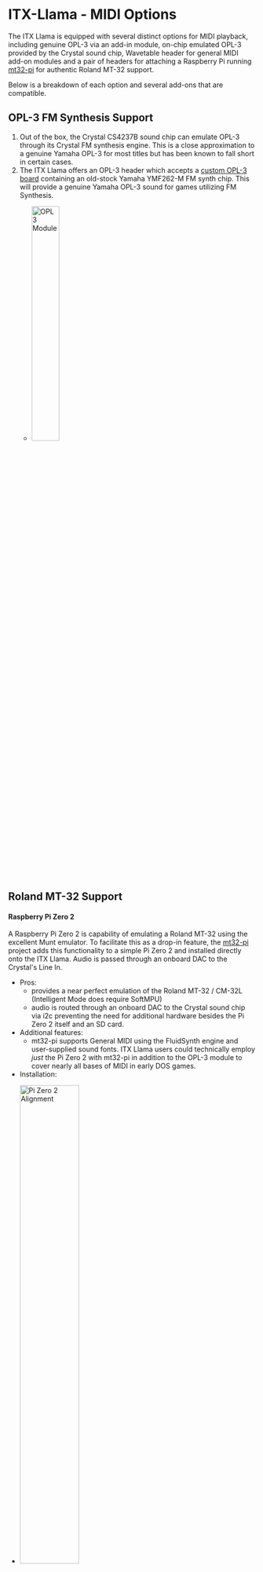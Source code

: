 # ITX-Llama - MIDI Options

The ITX Llama is equipped with several distinct options for MIDI playback, including genuine OPL-3 via an add-in module, on-chip emulated OPL-3 provided by the Crystal sound chip, Wavetable header for general MIDI add-on modules and a pair of headers for attaching a Raspberry Pi running [mt32-pi][mt32-pi] for authentic Roland MT-32 support. 

Below is a breakdown of each option and several add-ons that are compatible.

## OPL-3 FM Synthesis Support

1. Out of the box, the Crystal CS4237B sound chip can emulate OPL-3 through its Crystal FM synthesis engine. This is a close approximation to a genuine Yamaha OPL-3 for most titles but has been known to fall short in certain cases. 
1. The ITX Llama offers an OPL-3 header which accepts a [custom OPL-3 board][opl3module] containing an old-stock Yamaha YMF262-M FM synth chip. This will provide a genuine Yamaha OPL-3 sound for games utilizing FM Synthesis. 
    * <p><img src=../images/opl3module.jpg title="OPL3 Module" width=35%></p>

## Roland MT-32 Support

#### Raspberry Pi Zero 2

A Raspberry Pi Zero 2 is capability of emulating a Roland MT-32 using the excellent Munt emulator. To facilitate this as a drop-in feature, the [mt32-pi][mt32-pi] project adds this functionality to a simple Pi Zero 2 and installed directly onto the ITX Llama. Audio is passed through an onboard DAC to the Crystal's Line In.

  * Pros: 
    * provides a near perfect emulation of the Roland MT-32 / CM-32L (Intelligent Mode does require SoftMPU)
    * audio is routed through an onboard DAC to the Crystal sound chip via i2c preventing the need for additional hardware besides the Pi Zero 2 itself and an SD card.
  * Additional features:
    * mt32-pi supports General MIDI using the FluidSynth engine and user-supplied sound fonts. ITX Llama users could technically employ *just* the Pi Zero 2 with mt32-pi in addition to the OPL-3 module to cover nearly all bases of MIDI in early DOS games.
  * Installation:
  * <p><img src=../images/pi-zero2-alignment.jpg title="Pi Zero 2 Alignment" width=50%></p>

#### Raspberry Pi 4

A Raspberry Pi 4 can also be attached in lieu of the Pi Zero 2. This is a much more advanced option but opens the possibility of running a full OS with Munt, FluidSynth and a modified version of the nuked-SC-55 emulator for genuine Roland SC-55 sound support.

  * A 40pin ribbon cable such as an old IDE cable affixed to the pins on board below and to the Raspberry Pi 4 is necessary to use this feature. 
  * At this time, system setup for the Pi 4's OS is an advanced topic that is left up to the user to tinker with.
  * Pin Header: (_below the female Pi Zero 2 header_)
  * <p><img src=../images/som-alignment-1.jpg title="Raspberry Pi 4 header pins visible" width=50%></p>

#### mt32pi Hardware UI

There are a set of headers that allow connecting the an mt32pi Hardware UI (OLED, 4 buttons, optional rotary encoder). This header is connected to the correct GPIO pins on the Raspberry Pi headers to simplify adding a control mechanism. 

  * The header uses the following pins, which are wired one-to-one to an i2c OLED display: [more info][mt32pi-oled-docs] 
    * `SDA` (data), `SCL` (clock), `3v3` (VCC), `GND` (ground)
    * Most OLED displays that specify i2c connections use these four pins.
  * <p><img src=../images/pi-zero2-mt32-ui-header.jpg title="Raspberry Pi - mt32pi UI Header" width=50%></p>
  * The remaining pins are designed for either buttons or a rotary encoder. [more info][mt32pi-control]
    * `B1` and `B2` are "buttons" which control the Synth mode and ROM/Soundfont selection
    * `B3` and `B4` can either be "buttons" or a rotary encoder. These control the output volume of the synth engine.
    * A [rotary encoder can be connected][mt32pi-rotary-encoder] as follows: 
      * `B3 --> DAT` 
      * `B4--> CLK`
      * `GN~D-->GND`

## Wavetable MIDI Support

1. The ITX Llama contains a Wavetable compatible header as well. This can be configured with a variety of Wavetable Synth modules to provide General MIDI support through the Crystal sound chip.
    * This header can be enabled via Jumpers: J25, J26, J27
    * <p><img src=../../images/pi-wt.jpg title="PI/WT configuration" width=50%></p>
        * For using a Raspberry Pi (Zero2, 3 or 4) for converting MIDI to analog audio, place the three jumpers to the rightmost position ("PI").  
        * For using a wavetable board, place the jumpers to the leftmost position ("WT").
    * NOTE: In Rev. F, the J27 "Power" jumper was removed. Power is now supplied to both the Wavetable header and the Pi GPIO pins simultaneously.
      
## Wavetable Options

1. **Dreamblaster X8GS SE**
    * **Status:** _Tested, fully operational_
    * General Specs:
        * 128 voice polyphony
        * 1024MB of flash memory for sample sets (divided into 7 banks)
        * "GS" modules include a read-only licensed Roland GS sample set
    * Links:
        * [X8GS][X8GS] - High-end General Purpose MIDI Synth with customizable samples made exclusively for the ITX Llama

1. **Dreamblaster X2 SE / X2GS SE / X2TE**
    * **Status:** _Tested to fit_
    * General Specs:
        * 81 voice polyphony
        * 64MB of flash memory for samples
        * "GS" modules include a read-only licensed Roland GS sample set
    * Links:
        * [X2 SE][X2SE] - General Purpose MIDI Synth with customizable samples
        * [X2GS SE][X2GS-SE] - General Purpose MIDI Synth with customizable samples and an additional licensed Roland SC-55 sample set
        * [X2 TE][X2TE] - "Tiny Edition" of the X2 SE

1. **Dreamblaster X16 / X16GS**
    * **Status:** _Will only fit without a Pi Zero 2 installed_
    * General Specs:
        * 256 voice polyphony
        * 1024MB of flash memory for sample sets (divided into 7 banks)
        * 8MB SDRAM for very high quality DSP effects
        * "GS" modules include a read-only licensed Roland GS sample set
    * Links:
        * [X16][X16] - High-End General Purpose MIDI Synth with customizable samples
        * [X16GS][X16GS] - High-End General Purpose MIDI Synth with customizable samples and an additional licensed Roland SC-55 sample set

[X2SE]: https://www.serdashop.com/X2-SE
[X2GS-SE]: https://www.serdashop.com/X2GS-SE
[X2TE]: https://www.serdashop.com/X2TE
[X16]: https://www.serdashop.com/DreamBlaster-X16
[X16GS]: https://www.serdashop.com/DreamBlaster-X16GS
[X8GS]: https://retrodreams.ca/products/dreamblaster-x8gs-special-edition-wavetable-module-preorder-batch2
[mt32-pi]: https://github.com/dwhinham/mt32-pi
[opl3module]: https://retrodreams.ca/products/llama-opl3-module
[mt32pi-oled-docs]: https://github.com/dwhinham/mt32-pi/wiki/LCD-and-OLED-displays
[mt32pi-control]: https://github.com/dwhinham/mt32-pi/wiki/Control-surface
[mt32pi-rotary-encoder]: https://github.com/dwhinham/mt32-pi/wiki/Control-surface#rotary-encoder
